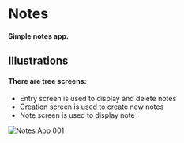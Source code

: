 # Notes
#### Simple notes app.


## Illustrations
#### There are tree screens:
- Entry screen is used to display and delete notes
- Creation screen is used to create new notes
- Note screen is used to display note

![Notes App 001](https://user-images.githubusercontent.com/31551241/152652353-138108d9-0e8e-4329-aa6b-f2a05986bcc3.jpeg)

